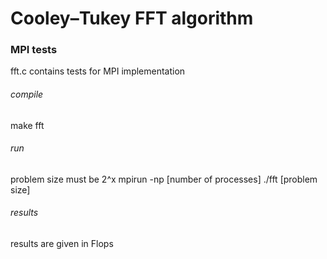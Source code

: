 # Cooley–Tukey FFT algorithm

### MPI tests
fft.c contains tests for MPI implementation
###### compile
make fft
###### run
problem size must be 2^x
mpirun -np [number of processes] ./fft [problem size]
###### results
results are given in Flops
